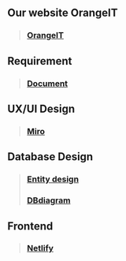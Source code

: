 ## Our website OrangeIT
> ### [OrangeIT](http://http://52.187.10.17/)

## Requirement
> ### [Document](https://docs.google.com/document/d/1CzzN3rxu2WrjUnmsy5Gb_xDjad-olCjYAduguK8LDck/edit)

## UX/UI Design 
> ### [Miro](https://miro.com/app/board/o9J_l1u8niw=/)

## Database Design 
> ### [Entity design](https://lucid.app/lucidchart/invitations/accept/inv_a3c4d6e9-1bb6-47e7-a251-37f1279dc671?viewport_loc=-10%2C-10%2C1707%2C779%2C0_0)
> ### [DBdiagram](https://dbdiagram.io/embed/6124ff4a6dc2bb6073b94e21)

## Frontend
> ### [Netlify](https://int222-orange-it.netlify.app/)
